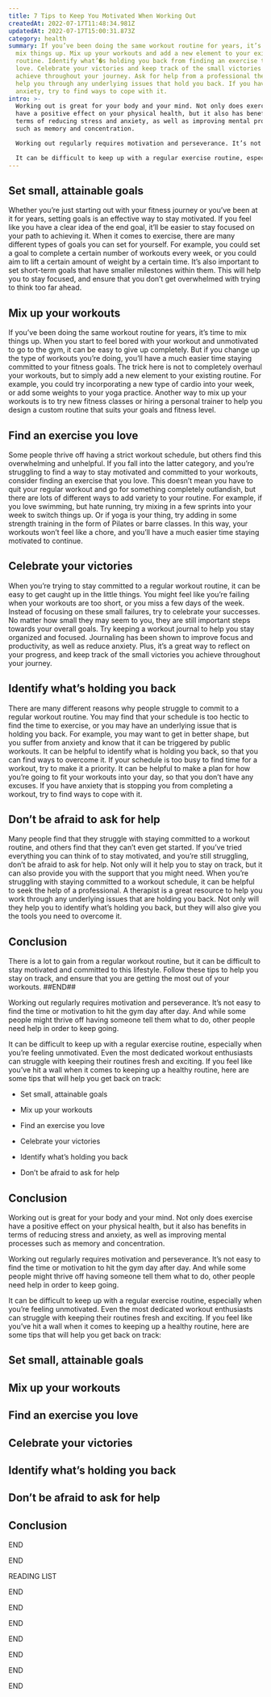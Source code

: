 ```yaml
---
title: 7 Tips to Keep You Motivated When Working Out
createdAt: 2022-07-17T11:48:34.981Z
updatedAt: 2022-07-17T15:00:31.873Z
category: health
summary: If you’ve been doing the same workout routine for years, it’s time to
  mix things up. Mix up your workouts and add a new element to your existing
  routine. Identify what’�s holding you back from finding an exercise that you
  love. Celebrate your victories and keep track of the small victories you
  achieve throughout your journey. Ask for help from a professional therapist to
  help you through any underlying issues that hold you back. If you have
  anxiety, try to find ways to cope with it.
intro: >-
  Working out is great for your body and your mind. Not only does exercise
  have a positive effect on your physical health, but it also has benefits in
  terms of reducing stress and anxiety, as well as improving mental processes
  such as memory and concentration.

  Working out regularly requires motivation and perseverance. It’s not easy to find the time or motivation to hit the gym day after day. And while some people might thrive off having someone tell them what to do, other people need help in order to keep going. 

  It can be difficult to keep up with a regular exercise routine, especially when you’re feeling unmotivated. Even the most dedicated workout enthusiasts can struggle with keeping their routines fresh and exciting. If you feel like you’ve hit a wall when it comes to keeping up a healthy routine, here are some tips that will help you get back on track:
---
```


## Set small, attainable goals

Whether you’re just starting out with your fitness journey or you’ve been at it for years, setting goals is an effective way to stay motivated. If you feel like you have a clear idea of the end goal, it’ll be easier to stay focused on your path to achieving it. When it comes to exercise, there are many different types of goals you can set for yourself. For example, you could set a goal to complete a certain number of workouts every week, or you could aim to lift a certain amount of weight by a certain time. It’s also important to set short-term goals that have smaller milestones within them. This will help you to stay focused, and ensure that you don’t get overwhelmed with trying to think too far ahead.

## Mix up your workouts

If you’ve been doing the same workout routine for years, it’s time to mix things up. When you start to feel bored with your workout and unmotivated to go to the gym, it can be easy to give up completely. But if you change up the type of workouts you’re doing, you’ll have a much easier time staying committed to your fitness goals. The trick here is not to completely overhaul your workouts, but to simply add a new element to your existing routine. For example, you could try incorporating a new type of cardio into your week, or add some weights to your yoga practice. Another way to mix up your workouts is to try new fitness classes or hiring a personal trainer to help you design a custom routine that suits your goals and fitness level.

## Find an exercise you love

Some people thrive off having a strict workout schedule, but others find this overwhelming and unhelpful. If you fall into the latter category, and you’re struggling to find a way to stay motivated and committed to your workouts, consider finding an exercise that you love. This doesn’t mean you have to quit your regular workout and go for something completely outlandish, but there are lots of different ways to add variety to your routine. For example, if you love swimming, but hate running, try mixing in a few sprints into your week to switch things up. Or if yoga is your thing, try adding in some strength training in the form of Pilates or barre classes. In this way, your workouts won’t feel like a chore, and you’ll have a much easier time staying motivated to continue.

## Celebrate your victories

When you’re trying to stay committed to a regular workout routine, it can be easy to get caught up in the little things. You might feel like you’re failing when your workouts are too short, or you miss a few days of the week. Instead of focusing on these small failures, try to celebrate your successes. No matter how small they may seem to you, they are still important steps towards your overall goals. Try keeping a workout journal to help you stay organized and focused. Journaling has been shown to improve focus and productivity, as well as reduce anxiety. Plus, it’s a great way to reflect on your progress, and keep track of the small victories you achieve throughout your journey.

## Identify what’s holding you back

There are many different reasons why people struggle to commit to a regular workout routine. You may find that your schedule is too hectic to find the time to exercise, or you may have an underlying issue that is holding you back. For example, you may want to get in better shape, but you suffer from anxiety and know that it can be triggered by public workouts. It can be helpful to identify what is holding you back, so that you can find ways to overcome it. If your schedule is too busy to find time for a workout, try to make it a priority. It can be helpful to make a plan for how you’re going to fit your workouts into your day, so that you don’t have any excuses. If you have anxiety that is stopping you from completing a workout, try to find ways to cope with it.

## Don’t be afraid to ask for help

Many people find that they struggle with staying committed to a workout routine, and others find that they can’t even get started. If you’ve tried everything you can think of to stay motivated, and you’re still struggling, don’t be afraid to ask for help. Not only will it help you to stay on track, but it can also provide you with the support that you might need. When you’re struggling with staying committed to a workout schedule, it can be helpful to seek the help of a professional. A therapist is a great resource to help you work through any underlying issues that are holding you back. Not only will they help you to identify what’s holding you back, but they will also give you the tools you need to overcome it.

## Conclusion

There is a lot to gain from a regular workout routine, but it can be difficult to stay motivated and committed to this lifestyle. Follow these tips to help you stay on track, and ensure that you are getting the most out of your workouts.
 ##END##

Working out regularly requires motivation and perseverance. It’s not easy to find the time or motivation to hit the gym day after day. And while some people might thrive off having someone tell them what to do, other people need help in order to keep going.

It can be difficult to keep up with a regular exercise routine, especially when you’re feeling unmotivated. Even the most dedicated workout enthusiasts can struggle with keeping their routines fresh and exciting. If you feel like you’ve hit a wall when it comes to keeping up a healthy routine, here are some tips that will help you get back on track:

- Set small, attainable goals

- Mix up your workouts

- Find an exercise you love

- Celebrate your victories

- Identify what’s holding you back

- Don’t be afraid to ask for help

## Conclusion

Working out is great for your body and your mind. Not only does exercise have a positive effect on your physical health, but it also has benefits in terms of reducing stress and anxiety, as well as improving mental processes such as memory and concentration.

Working out regularly requires motivation and perseverance. It’s not easy to find the time or motivation to hit the gym day after day. And while some people might thrive off having someone tell them what to do, other people need help in order to keep going.

It can be difficult to keep up with a regular exercise routine, especially when you’re feeling unmotivated. Even the most dedicated workout enthusiasts can struggle with keeping their routines fresh and exciting. If you feel like you’ve hit a wall when it comes to keeping up a healthy routine, here are some tips that will help you get back on track:

## Set small, attainable goals

## Mix up your workouts

## Find an exercise you love

## Celebrate your victories

## Identify what’s holding you back

## Don’t be afraid to ask for help

## Conclusion

END 


END

 

READING LIST

 

END 

 
 
END 

 
 
END 

 
 
END 

 
 
END 

 
 
END 

 
 
END
